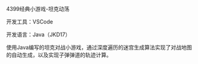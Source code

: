 4399经典小游戏-坦克动荡

开发工具：VSCode

开发语言：Java（JKD17）

使用Java编写的坦克对战小游戏，通过深度遍历的迷宫生成算法实现了对战地图的自动生成，以及实现子弹弹道的轨迹计算。
